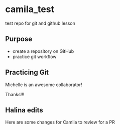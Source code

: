 # camila_test
test repo for git and github lesson

## Purpose
- create a repository on GitHub
- practice git workflow

## Practicing Git 

Michelle is an awesome collaborator!

Thanks!!!

## Halina edits

Here are some changes for Camila to review for a PR

